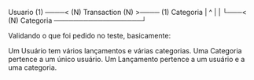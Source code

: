 Usuario (1) ────< (N) Transaction (N) >──── (1) Categoria
   |                                    ^
   |                                    |
   └───< (N) Categoria ──────────────────┘

Validando o que foi pedido no teste, basicamente:

Um Usuário tem vários lançamentos e várias categorias.
Uma Categoria pertence a um único usuário.
Um Lançamento pertence a um usuário e a uma categoria.